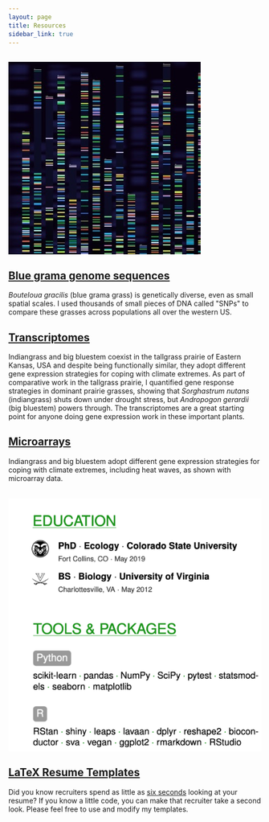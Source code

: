 ```yaml
---
layout: page
title: Resources
sidebar_link: true
---
```

<br>
<img class="profile" src="../img/bands.jpg" align="center">
 
<h2><a href="https://www.ncbi.nlm.nih.gov/bioproject/PRJNA612011">Blue grama genome sequences</a></h2>

*Bouteloua gracilis* (blue grama grass) is genetically diverse, even as small spatial scales. I used thousands of small pieces of DNA called "SNPs" to compare these grasses across populations all over the western US.

<h2><a href="https://datadryad.org/stash/dataset/doi:10.5061/dryad.5bk4c">Transcriptomes</a></h2>

Indiangrass and big bluestem coexist in the tallgrass prairie of Eastern Kansas, USA and despite being functionally similar, they adopt different gene expression strategies for coping with climate extremes. As part of comparative work in the tallgrass prairie, I quantified gene response strategies in dominant prairie grasses, showing that *Sorghastrum nutans* (indiangrass) shuts down under drought stress, but *Andropogon gerardii* (big bluestem) powers through. The transcriptomes are a great starting point for anyone doing gene expression work in these important plants.

<h2><a href="https://figshare.com/articles/Climate_extremes_tallgrass_prairie_raw_microarray/5627425">Microarrays</a></h2>

Indiangrass and big bluestem adopt different gene expression strategies for coping with climate extremes, including heat waves, as shown with microarray data.

<br>
<img class="profile" src="../img/res_pic.png" align="center">

 <h2><a href="https://github.com/avahoffman/CV-and-resumes">LaTeX Resume Templates</a></h2>

Did you know recruiters spend as little as [six seconds](https://www.glassdoor.com/blog/scanning-resumes/) looking at your resume? If you know a little code, you can make that recruiter take a second look. Please feel free to use and modify my templates.
